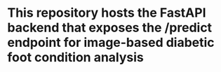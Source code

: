 # This repository hosts the FastAPI backend that exposes the /predict endpoint for image-based diabetic foot condition analysis
